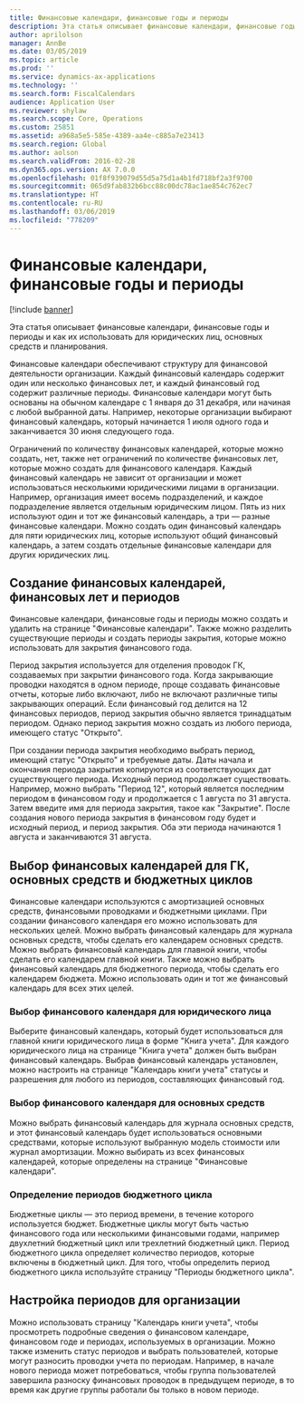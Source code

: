 ```yaml
---
title: Финансовые календари, финансовые годы и периоды
description: Эта статья описывает финансовые календари, финансовые годы и периоды и как их использовать для юридических лиц, основных средств и планирования.
author: aprilolson
manager: AnnBe
ms.date: 03/05/2019
ms.topic: article
ms.prod: ''
ms.service: dynamics-ax-applications
ms.technology: ''
ms.search.form: FiscalCalendars
audience: Application User
ms.reviewer: shylaw
ms.search.scope: Core, Operations
ms.custom: 25851
ms.assetid: a968a5e5-585e-4389-aa4e-c885a7e23413
ms.search.region: Global
ms.author: aolson
ms.search.validFrom: 2016-02-28
ms.dyn365.ops.version: AX 7.0.0
ms.openlocfilehash: 01f8f939079d55d5a75d1a4b1fd718bf2a3f9700
ms.sourcegitcommit: 065d9fab832b6bcc88c00dc78ac1ae854c762ec7
ms.translationtype: HT
ms.contentlocale: ru-RU
ms.lasthandoff: 03/06/2019
ms.locfileid: "778209"
---
```

# <a name="fiscal-calendars-fiscal-years-and-periods"></a>Финансовые календари, финансовые годы и периоды

[!include [banner](../includes/banner.md)]

Эта статья описывает финансовые календари, финансовые годы и периоды и как их использовать для юридических лиц, основных средств и планирования.

Финансовые календари обеспечивают структуру для финансовой деятельности организации. Каждый финансовый календарь содержит один или несколько финансовых лет, и каждый финансовый год содержит различные периоды. Финансовые календари могут быть основаны на обычном календаре с 1 января до 31 декабря, или начиная с любой выбранной даты. Например, некоторые организации выбирают финансовый календарь, который начинается 1 июля одного года и заканчивается 30 июня следующего года. 

Ограничений по количеству финансовых календарей, которые можно создать, нет, также нет ограничений по количестве финансовых лет, которые можно создать для финансового календаря. Каждый финансовый календарь не зависит от организации и может использоваться несколькими юридическими лицами в организации. Например, организация имеет восемь подразделений, и каждое подразделение является отдельным юридическим лицом. Пять из них используют один и тот же финансовый календарь, а три — разные финансовые календари. Можно создать один финансовый календарь для пяти юридических лиц, которые используют общий финансовый календарь, а затем создать отдельные финансовые календари для других юридических лиц.

## <a name="create-fiscal-calendars-fiscal-years-and-periods"></a>Создание финансовых календарей, финансовых лет и периодов
Финансовые календари, финансовые годы и периоды можно создать и удалить на странице "Финансовые календари". Также можно разделить существующие периоды и создать периоды закрытия, которые можно использовать для закрытия финансового года. 

Период закрытия используется для отделения проводок ГК, создаваемых при закрытии финансового года. Когда закрывающие проводки находятся в одном периоде, проще создавать финансовые отчеты, которые либо включают, либо не включают различные типы закрывающих операций. Если финансовый год делится на 12 финансовых периодов, период закрытия обычно является тринадцатым периодом. Однако период закрытия можно создать из любого периода, имеющего статус "Открыто". 

При создании периода закрытия необходимо выбрать период, имеющий статус "Открыто" и требуемые даты. Даты начала и окончания периода закрытия копируются из соответствующих дат существующего периода. Исходный период продолжает существовать. Например, можно выбрать "Период 12", который является последним периодом в финансовом году и продолжается с 1 августа по 31 августа. Затем введите имя для периода закрытия, такое как "Закрытие". После создания нового периода закрытия в финансовом году будет и исходный период, и период закрытия. Оба эти периода начинаются 1 августа и заканчиваются 31 августа.

## <a name="select-fiscal-calendars-for-ledgers-fixed-assets-and-budget-cycles"></a>Выбор финансовых календарей для ГК, основных средств и бюджетных циклов
Финансовые календари используются с амортизацией основных средств, финансовыми проводками и бюджетными циклами. При создании финансового календаря его можно использовать для нескольких целей. Можно выбрать финансовый календарь для журнала основных средств, чтобы сделать его календарем основных средств. Можно выбрать финансовый календарь для главной книги, чтобы сделать его календарем главной книги. Также можно выбрать финансовый календарь для бюджетного периода, чтобы сделать его календарем бюджета. Можно использовать один и тот же финансовый календарь для всех этих целей.

### <a name="select-a-fiscal-calendar-for-your-legal-entity"></a>Выбор финансового календаря для юридического лица

Выберите финансовый календарь, который будет использоваться для главной книги юридического лица в форме "Книга учета". Для каждого юридического лица на странице "Книга учета" должен быть выбран финансовый календарь. Выбрав финансовый календарь установлен, можно настроить на странице "Календарь книги учета" статусы и разрешения для любого из периодов, составляющих финансовый год.

### <a name="select-a-fiscal-calendar-for-fixed-assets"></a>Выбор финансового календаря для основных средств

Можно выбрать финансовый календарь для журнала основных средств, и этот финансовый календарь будет использоваться основными средствами, которые используют выбранную модель стоимости или журнал амортизации. Можно выбирать из всех финансовых календарей, которые определены на странице "Финансовые календари".

### <a name="define-budget-cycle-time-spans"></a>Определение периодов бюджетного цикла

Бюджетные циклы — это период времени, в течение которого используется бюджет. Бюджетные циклы могут быть частью финансового года или несколькими финансовыми годами, например двухлетний бюджетный цикл или трехлетний бюджетный цикл. Период бюджетного цикла определяет количество периодов, которые включены в бюджетный цикл. Для того, чтобы определить период бюджетного цикла используйте страницу "Периоды бюджетного цикла".

## <a name="maintain-periods-for-your-organization"></a>Настройка периодов для организации
Можно использовать страницу "Календарь книги учета", чтобы просмотреть подробные сведения о финансовом календаре, финансовом годе и периодах, используемых в организации. Можно также изменить статус периодов и выбрать пользователей, которые могут разносить проводки учета по периодам. Например, в начале нового периода может потребоваться, чтобы группа пользователей завершила разноску финансовых проводок в предыдущем периоде, в то время как другие группы работали бы только в новом периоде.





